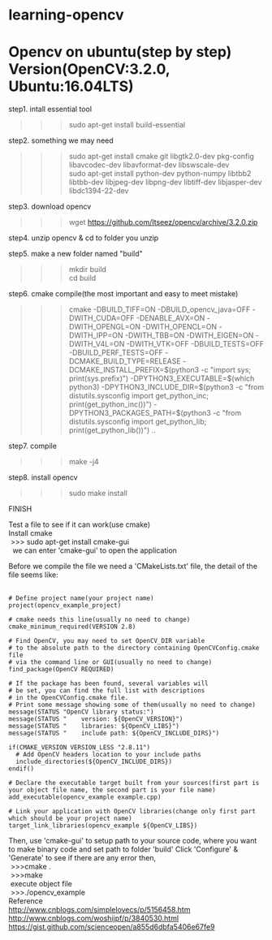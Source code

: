 # learning-opencv
# Opencv on ubuntu(step by step) Version(OpenCV:3.2.0, Ubuntu:16.04LTS)
step1. intall essential tool
>>>    sudo apt-get install build-essential

step2. something we may need
>>> sudo apt-get install cmake git libgtk2.0-dev pkg-config libavcodec-dev libavformat-dev libswscale-dev  
>>>   sudo apt-get install python-dev python-numpy libtbb2 libtbb-dev libjpeg-dev libpng-dev libtiff-dev libjasper-dev libdc1394-22-dev

step3. download opencv
>>>    wget https://github.com/Itseez/opencv/archive/3.2.0.zip

step4. unzip opencv & cd to folder you unzip

step5. make a new folder named "build" 
>>> mkdir build  
>>> cd build

step6. cmake compile(the most important and easy to meet mistake)
>>>    cmake -DBUILD_TIFF=ON -DBUILD_opencv_java=OFF -DWITH_CUDA=OFF -DENABLE_AVX=ON -DWITH_OPENGL=ON -DWITH_OPENCL=ON -DWITH_IPP=ON -DWITH_TBB=ON -DWITH_EIGEN=ON -DWITH_V4L=ON -DWITH_VTK=OFF -DBUILD_TESTS=OFF -DBUILD_PERF_TESTS=OFF -DCMAKE_BUILD_TYPE=RELEASE -DCMAKE_INSTALL_PREFIX=$(python3 -c "import sys; print(sys.prefix)") -DPYTHON3_EXECUTABLE=$(which python3) -DPYTHON3_INCLUDE_DIR=$(python3 -c "from distutils.sysconfig import get_python_inc; print(get_python_inc())") -DPYTHON3_PACKAGES_PATH=$(python3 -c "from distutils.sysconfig import get_python_lib; print(get_python_lib())") ..

step7. compile
>>>    make -j4

step8. install opencv
>>>    sudo make install

FINISH

Test a file to see if it can work(use cmake)  
  Install cmake  
  >>>  sudo apt-get install cmake-gui  
  
  we can enter 'cmake-gui' to open the application
  
  Before we compile the file we need a 'CMakeLists.txt' file, the detail of the file seems like:  
    
    
    # Define project name(your project name)
    project(opencv_example_project)
    
    # cmake needs this line(usually no need to change)
    cmake_minimum_required(VERSION 2.8)

    # Find OpenCV, you may need to set OpenCV_DIR variable
    # to the absolute path to the directory containing OpenCVConfig.cmake file
    # via the command line or GUI(usually no need to change)
    find_package(OpenCV REQUIRED)

    # If the package has been found, several variables will
    # be set, you can find the full list with descriptions
    # in the OpenCVConfig.cmake file.
    # Print some message showing some of them(usually no need to change)
    message(STATUS "OpenCV library status:")
    message(STATUS "    version: ${OpenCV_VERSION}")
    message(STATUS "    libraries: ${OpenCV_LIBS}")
    message(STATUS "    include path: ${OpenCV_INCLUDE_DIRS}")

    if(CMAKE_VERSION VERSION_LESS "2.8.11")
      # Add OpenCV headers location to your include paths
      include_directories(${OpenCV_INCLUDE_DIRS})
    endif()

    # Declare the executable target built from your sources(first part is your object file name, the second part is your file name)
    add_executable(opencv_example example.cpp)

    # Link your application with OpenCV libraries(change only first part which should be your project name)
    target_link_libraries(opencv_example ${OpenCV_LIBS})
    
  Then, use 'cmake-gui' to setup path to your source code, where you want to make binary code and set path to folder 'build'
  Click 'Configure' & 'Generate' to see if there are any error
  then,  
  >>>cmake .  
  >>>make  
  execute object file  
  >>>./opencv_example  
Reference  
http://www.cnblogs.com/simplelovecs/p/5156458.htm  
http://www.cnblogs.com/woshijpf/p/3840530.html  
https://gist.github.com/scienceopen/a855d6dbfa5406e67fe9
